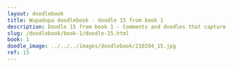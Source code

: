 ```yaml
---
layout: doodlebook
title: Wupadupa doodlebook - doodle 15 from book 1
description: Doodle 15 from book 1 - Comments and doodles that capture the essence of this event  
slug: /doodlebook/book-1/doodle-15.html
book: 1
doodle_image: ../../../images/doodlebook/210204_15.jpg
ref: 15
---	  
```

																																																																							